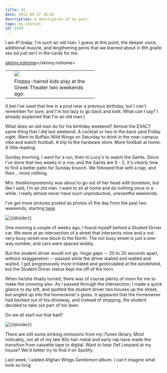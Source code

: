 ```yaml
---
title: 41
date: 2012-09-17 16:03
description: A description of my post.
tags: my-stories
id: 1438
---
```

I am 41 today.  I'm such an old man.  I guess at this point, the deeper voice, additional muscle, and lengthening penis that we learned about in 6th grade sex ed just isn't in the cards for me.

<skinny:nohome><table cellpadding="2" align="right"><tr><td width="5" rowspan="2"><spacer type="block" width="5" height="1"></td><td width="250" ><img src="/img/kids_greek.jpg"></td></tr><tr><td class="caption" width="250">Floppy-haired kids play at the Greek Theater two weekends ago.</td></tr></table></skinny:nohome>

(I bet I've used that line in a post near a previous birthday, but I can't remember for sure, and I'm too lazy to go back and look.  What can I say?  I already explained that I'm an old man.)

What does an old man do for his birthday weekend?  Almost the EXACT same thing that I did last weekend.  A cocktail or two in the back yard Friday night.  Went to Buffalo Wild Wings on Saturday to drink in the near-campus vibe and watch football.  A trip to the hardware store.  More football at home.  A little reading.

Sunday morning, I went for a run, then to Lucy's to watch the Saints.  Since I've done that two weeks in a row, and the Saints are 0 - 2, it's clearly time to find a better patio for Sunday brunch.  We followed that with a nap, and then... more nothing.

Mrs. theskinnyonbenny was about to go out of her head with boredom, but like I said, I'm an old man.  I want to sit at home and do nothing once in a while.  I really almost never have such unproductive, uneventful weekends.

I've got more pictures posted as photos of the day from the past two weekends, starting <a href="http://theskinnyonbenny.com/dailyphoto/2012/page.php?year=2012&month=09&day=17">here</a>.

<img src="/img/greenline.gif" class="greenline" alt="{{divider}}" />

One morning a couple of weeks ago, I found myself behind a Student Driver car.  We were at an intersection of a street that intersects mine and a not-very-busy street one block to the North.  The not busy street is just a one-way number, and cars were spaced widely.

But the student driver would not go.  Huge gaps -- 20 to 30 seconds apart, without exaggeration -- passed while the driver waited and waited and waited.  I got progressively more irritated and gesticulated at the windshield, but the Student Driver status kept me off of the horn.

When he/she finally turned, there was of course plenty of room for me to make the crossing also.  As I passed through the intersection, I made a quick glance to my left, and spotted the student driver two houses up the street, but angled up into the homeowner's grass.  It appeared that the homeowner had backed out of his driveway, and instead of stopping, the student decided to take out part of his lawn.

Do we all start out that bad?

<img src="/img/greenline.gif" class="greenline" alt="{{divider}}" />

There are still some striking omissions from my iTunes library.  Most noticably, not all of my late 80s hair metal and early rap have made the transition from cassette tape to digital.  Want to hear Def Leopard at my house?  We'd better try to find it on Spotify.

Last week, I added Afghan Whigs *Gentlemen* album.  I can't imagine what took so long.
